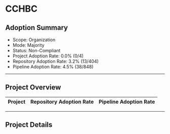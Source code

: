 # CCHBC

## Adoption Summary

- Scope: Organization
- Mode: Majority
- Status: Non-Compliant
- Project Adoption Rate: 0.0% (0/4)
- Repository Adoption Rate: 3.2% (13/404)
- Pipeline Adoption Rate: 4.5% (38/848)

---

## Project Overview

| Project | Repository Adoption Rate | Pipeline Adoption Rate |
|---------|------------------------|---------------------|

---

## Project Details
